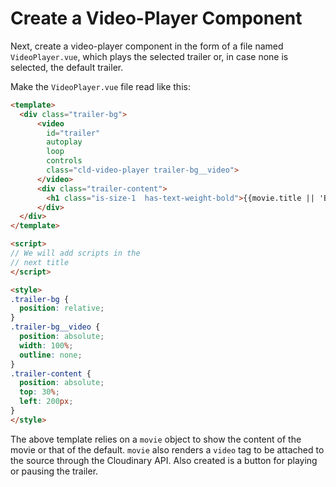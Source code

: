# Create a Video-Player Component

Next, create a video-player component in the form of a file named `VideoPlayer.vue`, which plays the selected trailer or, in case none is selected, the default trailer.

Make the `VideoPlayer.vue` file read like this:

```html
<template>
  <div class="trailer-bg">
      <video
        id="trailer"
        autoplay
        loop
        controls
        class="cld-video-player trailer-bg__video">
      </video>
      <div class="trailer-content">
        <h1 class="is-size-1  has-text-weight-bold">{{movie.title || 'Black Panther'}}</h1>
      </div>
  </div>
</template>

<script>
// We will add scripts in the
// next title
</script>

<style>
.trailer-bg {
  position: relative;
}
.trailer-bg__video {
  position: absolute;
  width: 100%;
  outline: none;
}
.trailer-content {
  position: absolute;
  top: 30%;
  left: 200px;
}
</style>
```

The above template relies on a `movie` object to show the content of the movie or that of the default. `movie` also renders a `video` tag to be attached to the source through the Cloudinary API. Also created is a button for playing or pausing the trailer.